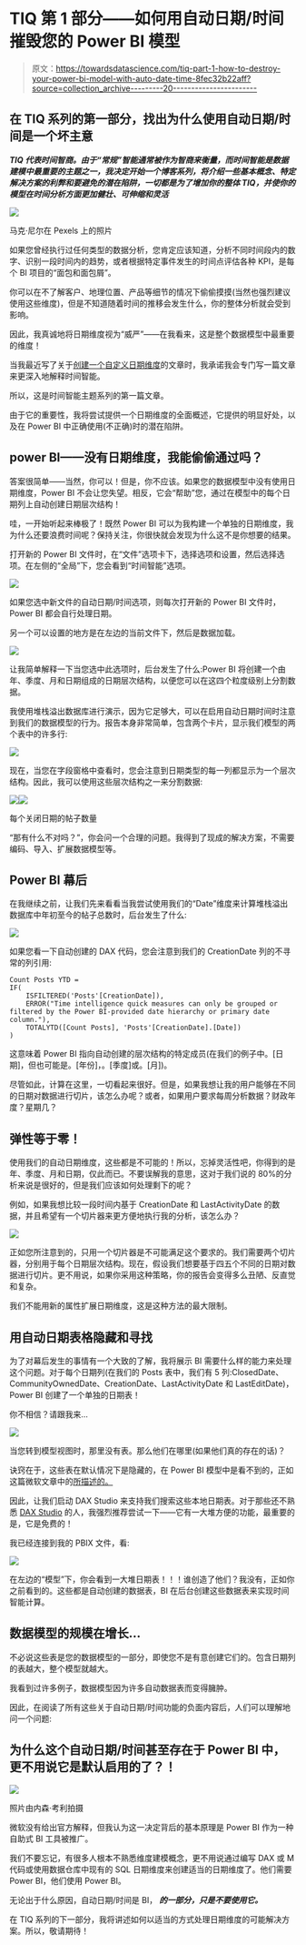 # TIQ 第 1 部分——如何用自动日期/时间摧毁您的 Power BI 模型

> 原文：<https://towardsdatascience.com/tiq-part-1-how-to-destroy-your-power-bi-model-with-auto-date-time-8fec32b22aff?source=collection_archive---------20----------------------->

## 在 TIQ 系列的第一部分，找出为什么使用自动日期/时间是一个坏主意

***TIQ 代表时间智商。由于“常规”智能通常被作为智商来衡量，而时间智能是数据建模中最重要的主题之一，我决定开始一个博客系列，将介绍一些基本概念、特定解决方案的利弊和要避免的潜在陷阱，一切都是为了增加你的整体 TIQ，并使你的模型在时间分析方面更加健壮、可伸缩和灵活***

![](img/c594b838dba89d505e3a1a5823900400.png)

马克·尼尔在 Pexels 上的照片

如果您曾经执行过任何类型的数据分析，您肯定应该知道，分析不同时间段内的数字、识别一段时间内的趋势，或者根据特定事件发生的时间点评估各种 KPI，是每个 BI 项目的“面包和面包屑”。

你可以在不了解客户、地理位置、产品等细节的情况下偷偷摸摸(当然也强烈建议使用这些维度)，但是不知道随着时间的推移会发生什么，你的整体分析就会受到影响。

因此，我真诚地将日期维度视为“威严”——在我看来，这是整个数据模型中最重要的维度！

当我最近写了关于[创建一个自定义日期维度](https://data-mozart.com/powerbi/power-query-tips-for-every-power-bi-developer/)的文章时，我承诺我会专门写一篇文章来更深入地解释时间智能。

所以，这是时间智能主题系列的第一篇文章。

由于它的重要性，我将尝试提供一个日期维度的全面概述，它提供的明显好处，以及在 Power BI 中正确使用(不正确)时的潜在陷阱。

## power BI——没有日期维度，我能偷偷通过吗？

答案很简单——当然，你可以！但是，你不应该。如果您的数据模型中没有使用日期维度，Power BI 不会让您失望。相反，它会“帮助”您，通过在模型中的每个日期列上自动创建日期层次结构！

哇，一开始听起来棒极了！既然 Power BI 可以为我构建一个单独的日期维度，我为什么还要浪费时间呢？保持关注，你很快就会发现为什么这不是你想要的结果。

打开新的 Power BI 文件时，在“文件”选项卡下，选择选项和设置，然后选择选项。在左侧的“全局”下，您会看到“时间智能”选项。

![](img/52a62deb2547be2a6e5884aabcc37865.png)

如果您选中新文件的自动日期/时间选项，则每次打开新的 Power BI 文件时，Power BI 都会自行处理日期。

另一个可以设置的地方是在左边的当前文件下，然后是数据加载。

![](img/a77c5b82a760cb93cc4987a4f75ac80d.png)

让我简单解释一下当您选中此选项时，后台发生了什么:Power BI 将创建一个由年、季度、月和日期组成的日期层次结构，以便您可以在这四个粒度级别上分割数据。

我使用堆栈溢出数据库进行演示，因为它足够大，可以在启用自动日期时间时注意到我们的数据模型的行为。报告本身非常简单，包含两个卡片，显示我们模型的两个表中的许多行:

![](img/74972f314812b765cdc3a25f9a905ec1.png)

现在，当您在字段窗格中查看时，您会注意到日期类型的每一列都显示为一个层次结构。因此，我可以使用这些层次结构之一来分割数据:

![](img/61ba9efe7688892110dc793be33306aa.png)![](img/e84f7dc89e19109649fb528dc4436d76.png)

每个关闭日期的帖子数量

“那有什么不对吗？”，你会问一个合理的问题。我得到了现成的解决方案，不需要编码、导入、扩展数据模型等。

## Power BI 幕后

在我继续之前，让我们先来看看当我尝试使用我们的“Date”维度来计算堆栈溢出数据库中年初至今的帖子总数时，后台发生了什么:

![](img/489c166302d989ef77b3444f88e0daab.png)

如果您看一下自动创建的 DAX 代码，您会注意到我们的 CreationDate 列的不寻常的列引用:

```
Count Posts YTD = 
IF(
    ISFILTERED('Posts'[CreationDate]),
    ERROR("Time intelligence quick measures can only be grouped or filtered by the Power BI-provided date hierarchy or primary date column."),
    TOTALYTD([Count Posts], 'Posts'[CreationDate].[Date])
)
```

这意味着 Power BI 指向自动创建的层次结构的特定成员(在我们的例子中。[日期]，但也可能是。[年份]，。[季度]或。[月])。

尽管如此，计算在这里，一切看起来很好。但是，如果我想让我的用户能够在不同的日期对数据进行切片，该怎么办呢？或者，如果用户要求每周分析数据？财政年度？星期几？

## 弹性等于零！

使用我们的自动日期维度，这些都是不可能的！所以，忘掉灵活性吧，你得到的是年、季度、月和日期，仅此而已。不要误解我的意思，这对于我们说的 80%的分析来说是很好的，但是我们应该如何处理剩下的呢？

例如，如果我想比较一段时间内基于 CreationDate 和 LastActivityDate 的数据，并且希望有一个切片器来更方便地执行我的分析，该怎么办？

![](img/6d35016a2df5f4fd19fd0f0680c4a884.png)

正如您所注意到的，只用一个切片器是不可能满足这个要求的。我们需要两个切片器，分别用于每个日期层次结构。现在，假设我们想要基于四五个不同的日期对数据进行切片。更不用说，如果你采用这种策略，你的报告会变得多么丑陋、反直觉和复杂。

我们不能用新的属性扩展日期维度，这是这种方法的最大限制。

## 用自动日期表格隐藏和寻找

为了对幕后发生的事情有一个大致的了解，我将展示 BI 需要什么样的能力来处理这个问题。对于每个日期列(在我们的 Posts 表中，我们有 5 列:ClosedDate、CommunityOwnedDate、CreationDate、LastActivityDate 和 LastEditDate)，Power BI 创建了一个单独的日期表！

你不相信？请跟我来…

![](img/a9fce36e6555a94b54921d034554fe5c.png)

当您转到模型视图时，那里没有表。那么他们在哪里(如果他们真的存在的话)？

诀窍在于，这些表在默认情况下是隐藏的，在 Power BI 模型中是看不到的，正如这篇微软文章中的[所描述的。](https://docs.microsoft.com/en-us/power-bi/transform-model/desktop-auto-date-time)

因此，让我们启动 DAX Studio 来支持我们搜索这些本地日期表。对于那些还不熟悉 [DAX Studio](https://daxstudio.org/) 的人，我强烈推荐尝试一下——它有一大堆方便的功能，最重要的是，它是免费的！

我已经连接到我的 PBIX 文件，看:

![](img/73792557e6e8bd02ae1a437ee61b7bfa.png)

在左边的“模型”下，你会看到一大堆日期表！！！谁创造了他们？我没有，正如你之前看到的。这些都是自动创建的数据表，BI 在后台创建这些数据表来实现时间智能计算。

## 数据模型的规模在增长…

不必说这些表是您的数据模型的一部分，即使您不是有意创建它们的。包含日期列的表越大，整个模型就越大。

我看到过许多例子，数据模型因为许多自动数据表而变得臃肿。

因此，在阅读了所有这些关于自动日期/时间功能的负面内容后，人们可以理解地问一个问题:

## 为什么这个自动日期/时间甚至存在于 Power BI 中，更不用说它是默认启用的了？！

![](img/b771b845b129cd6897045e6d1037ab15.png)

照片由内森·考利拍摄

微软没有给出官方解释，但我认为这一决定背后的基本原理是 Power BI 作为一种自助式 BI 工具被推广。

我们不要忘记，有很多人根本不熟悉维度建模概念，更不用说通过编写 DAX 或 M 代码或使用数据仓库中现有的 SQL 日期维度来创建适当的日期维度了。他们需要 Power BI，他们使用 Power BI。

无论出于什么原因，自动日期/时间是 BI， ***的一部分，只是不要使用它。***

在 TIQ 系列的下一部分，我将讲述如何以适当的方式处理日期维度的可能解决方案。所以，敬请期待！
